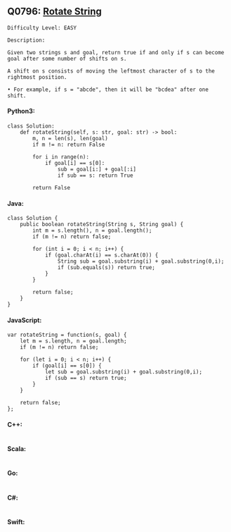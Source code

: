 ## Q0796: [Rotate String](https://leetcode.com/problems/rotate-string/)

```
Difficulty Level: EASY
```

```
Description:

Given two strings s and goal, return true if and only if s can become goal after some number of shifts on s.

A shift on s consists of moving the leftmost character of s to the rightmost position.

• For example, if s = "abcde", then it will be "bcdea" after one shift.
```

#### Python3:

```
class Solution:
    def rotateString(self, s: str, goal: str) -> bool:
        m, n = len(s), len(goal)
        if m != n: return False

        for i in range(n):
            if goal[i] == s[0]:
                sub = goal[i:] + goal[:i]
                if sub == s: return True

        return False
```

#### Java:

```
class Solution {
    public boolean rotateString(String s, String goal) {
        int m = s.length(), n = goal.length();
        if (m != n) return false;

        for (int i = 0; i < n; i++) {
            if (goal.charAt(i) == s.charAt(0)) {
                String sub = goal.substring(i) + goal.substring(0,i);
                if (sub.equals(s)) return true;
            }
        }
        
        return false;
    }
}
```

#### JavaScript:

```
var rotateString = function(s, goal) {
    let m = s.length, n = goal.length;
    if (m != n) return false;

    for (let i = 0; i < n; i++) {
        if (goal[i] == s[0]) {
            let sub = goal.substring(i) + goal.substring(0,i);
            if (sub == s) return true;
        }
    }

    return false;
};
```

#### C++:

```

```

#### Scala:

```

```

#### Go:

```

```

#### C#:

```

```

#### Swift:

```

```